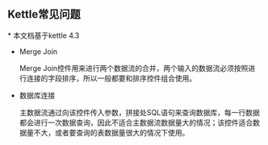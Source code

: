 ## Kettle常见问题 ##
\* 本文档基于kettle 4.3

* Merge Join

	Merge Join控件用来进行两个数据流的合并，两个输入的数据流必须按照进行连接的字段排序，所以一般都要和排序控件组合使用。

* 数据库连接

	主数据流通过向该控件传入参数，拼接处SQL语句来查询数据库，每一行数据都会进行一次数据查询，因此不适合主数据流数据量大的情况；该控件适合数据量不大，或者要查询的表数据量很大的情况下使用。


